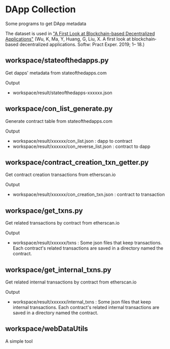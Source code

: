 # DApp Collection
 Some programs to get DApp metadata
 
 The dataset is used in ["A First Look at Blockchain-based Decentralized Applications"](https://doi.org/10.1002/spe.2751) (Wu, K, Ma, Y, Huang, G, Liu, X. A first look at blockchain‐based decentralized applications. Softw: Pract Exper. 2019; 1– 18.)

## workspace/stateofthedapps.py
 Get dapps' metadata from stateofthedapps.com

 Output

 * workspace/result/stateofthedapps-xxxxxx.json

## workspace/con_list_generate.py
 Generate contract table from stateofthedapps.com

 Output

 * workspace/result/xxxxxx/con_list.json : dapp to contract
 * workspace/result/xxxxxx/con_reverse_list.json : contract to dapp

## workspace/contract_creation_txn_getter.py
 Get contract creation transactions from etherscan.io

 Output

 * workspace/result/xxxxxx/con_creation_txn.json : contract to transaction

## workspace/get_txns.py
 Get related transactions by contract from etherscan.io

 Output

 * workspace/result/xxxxxx/txns : Some json files that keep transactions. Each contract's related transactions are saved in a directory named the contract.

## workspace/get_internal_txns.py
 Get related internal transactions by contract from etherscan.io

 Output

 * workspace/result/xxxxxx/internal_txns : Some json files that keep internal transactions. Each contract's related internal transactions are saved in a directory named the contract.

## workspace/webDataUtils
 A simple tool
